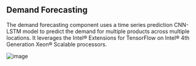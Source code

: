 ## Demand Forecasting
The demand forecasting component uses a time series prediction CNN-LSTM model to predict the demand for multiple products across multiple locations.  It leverages the Intel® Extensions for TensorFlow on Intel® 4th Generation Xeon® Scalable processors. 

![image](https://github.com/intel-innersource/frameworks.ai.ai-hackathon/assets/57263404/082a22e7-fef9-4615-96b9-c0417e55f415)

